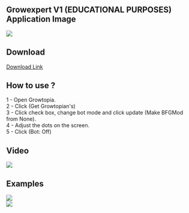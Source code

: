 ## Growexpert V1 (EDUCATIONAL PURPOSES) <br>Application Image
<img src="https://github.com/utkayfirat/Growexpert/blob/main/one.png"><br>

## Download
<a href="https://drive.google.com/file/d/1ef6t1WVXDG1-Jy3ruL2TsFOxDbpchRb5/view?usp=sharing">Download Link</a><br>

## How to use ?
1 - Open Growtopia.<br>
2 - Click (Get Growtopian's)<br>
3 - Click check box, change bot mode and click update (Make BFGMod from None). <br>
4 - Adjust the dots on the screen.<br>
5 - Click (Bot: Off)<br>

## Video
<img src="https://github.com/utkayfirat/Growexpert/blob/main/open.gif"><br>

## Examples
<img src="https://github.com/utkayfirat/Growexpert/blob/main/two.png"><br>
<img src="https://github.com/utkayfirat/Growexpert/blob/main/three.png"><br>

